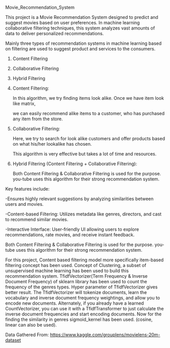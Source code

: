 Movie_Recommendation_System

This project is a Movie Recommendation System designed to predict and suggest movies based on user preferences. In machine learning collaborative filtering techniques, this system analyzes vast amounts of data to deliver personalized recommendations.

Mainly three types of recommendation systems in machine learning based on filtering are used to suggest product and services to the consumers.

  1.  Content Filtering

  2.  Collaborative Filtering

  3.  Hybrid Filtering

  4.  Content Filtering:

      In this algorithm, we try finding items look alike. Once we have item look like matrix,

      we can easily recommend alike items to a customer, who has purchased any item from the store.

  5.  Collaborative Filtering:

      Here, we try to search for look alike customers and offer products based on what his/her lookalike has chosen.

      This algorithm is very effective but takes a lot of time and resources.

  6.  Hybrid Filtering (Content Filtering + Collaborative Filtering):

      Both Content Filtering & Collaborative Filtering is used for the purpose. you-tube uses this algorithm for their strong recommendation system.

Key features include:

   -Ensures highly relevant suggestions by analyzing similarities between users and movies.

   -Content-based Filtering: Utilizes metadata like genres, directors, and cast to recommend similar movies.

   -Interactive Interface: User-friendly UI allowing users to explore recommendations, rate movies, and receive instant feedback.


Both Content Filtering & Collaborative Filtering is used for the purpose. you-tube uses this algorithm for their strong recommendation system.

For this project, Content based filtering model more specifically item-based filtering concept has been used. Concept of Clustering, a subset of unsupervised machine learning has been used to build this recommendation system. TfidfVectorizer(Term Frequency & Inverse Document Frequency) of sklearn library has been used to count the frequency of the genres types. Hyper parameter of TfidfVectorizer gives better result. The TfidfVectorizer will tokenize documents, learn the vocabulary and inverse document frequency weightings, and allow you to encode new documents. Alternately, if you already have a learned CountVectorizer, you can use it with a TfidfTransformer to just calculate the inverse document frequencies and start encoding documents. Now for the finding the similarity in genres sigmoid_kernel has been used. (cosine, linear can also be used).

Data Gathered From: https://www.kaggle.com/grouplens/movielens-20m-dataset
